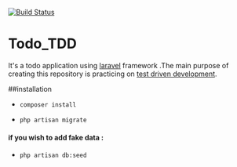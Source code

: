 
[![Build Status](https://travis-ci.org/abdelrahmanahmed/Todo_TDD?branch=master)](https://travis-ci.org/abdelrahmanahmed/Todo_TDD)



# Todo_TDD
It's a todo application using [laravel](https://laravel.com/) framework .The main purpose of creating this repository is practicing on [test driven development](https://en.wikipedia.org/wiki/Test-driven_development).

##installation 

-  ```composer install```
 
-  ```php artisan migrate```
 
 #### if you wish to add fake data :
-  ```php artisan db:seed```
 
  
